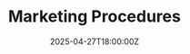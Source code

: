 ---
title: Marketing Procedures
linkTitle: Marketing Procedures
date: '2025-04-27T18:00:00Z'
weight: 1
description: No content
draft: false
ref: marketing-procedures
---